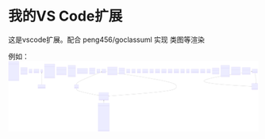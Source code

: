 # 我的VS Code扩展
这是vscode扩展。配合 peng456/goclassuml 实现 类图等渲染


例如：
![Gin UML Example](example/gin.svg)


